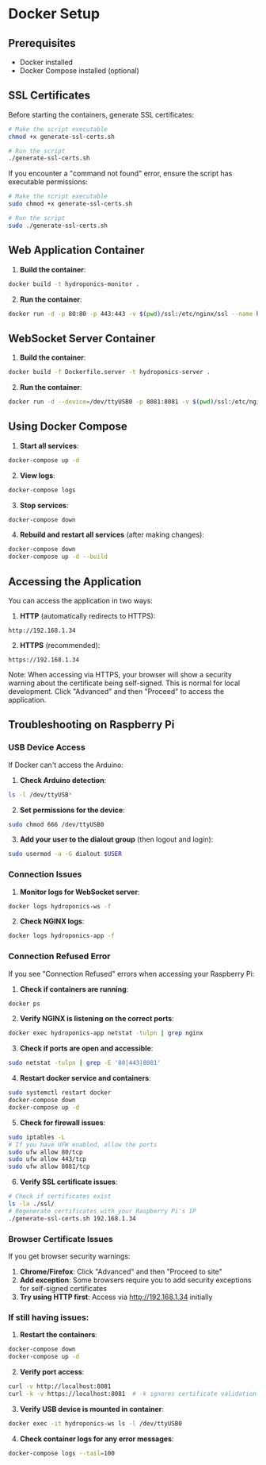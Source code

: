 
# Docker Setup

## Prerequisites

- Docker installed
- Docker Compose installed (optional)

## SSL Certificates

Before starting the containers, generate SSL certificates:

```bash
# Make the script executable
chmod +x generate-ssl-certs.sh

# Run the script
./generate-ssl-certs.sh
```

If you encounter a "command not found" error, ensure the script has executable permissions:

```bash
# Make the script executable
sudo chmod +x generate-ssl-certs.sh

# Run the script
sudo ./generate-ssl-certs.sh
```

## Web Application Container

1. **Build the container**:
```bash
docker build -t hydroponics-monitor .
```

2. **Run the container**:
```bash
docker run -d -p 80:80 -p 443:443 -v $(pwd)/ssl:/etc/nginx/ssl --name hydroponics-app hydroponics-monitor
```

## WebSocket Server Container

1. **Build the container**:
```bash
docker build -f Dockerfile.server -t hydroponics-server .
```

2. **Run the container**:
```bash
docker run -d --device=/dev/ttyUSB0 -p 8081:8081 -v $(pwd)/ssl:/etc/nginx/ssl -e USE_SSL=true --name hydroponics-ws hydroponics-server
```

## Using Docker Compose

1. **Start all services**:
```bash
docker-compose up -d
```

2. **View logs**:
```bash
docker-compose logs
```

3. **Stop services**:
```bash
docker-compose down
```

4. **Rebuild and restart all services** (after making changes):
```bash
docker-compose down
docker-compose up -d --build
```

## Accessing the Application

You can access the application in two ways:

1. **HTTP** (automatically redirects to HTTPS):
```
http://192.168.1.34
```

2. **HTTPS** (recommended):
```
https://192.168.1.34
```

Note: When accessing via HTTPS, your browser will show a security warning about the certificate being self-signed. This is normal for local development. Click "Advanced" and then "Proceed" to access the application.

## Troubleshooting on Raspberry Pi

### USB Device Access

If Docker can't access the Arduino:

1. **Check Arduino detection**:
```bash
ls -l /dev/ttyUSB*
```

2. **Set permissions for the device**:
```bash
sudo chmod 666 /dev/ttyUSB0
```

3. **Add your user to the dialout group** (then logout and login):
```bash
sudo usermod -a -G dialout $USER
```

### Connection Issues

1. **Monitor logs for WebSocket server**:
```bash
docker logs hydroponics-ws -f
```

2. **Check NGINX logs**:
```bash
docker logs hydroponics-app -f
```

### Connection Refused Error

If you see "Connection Refused" errors when accessing your Raspberry Pi:

1. **Check if containers are running**:
```bash
docker ps
```

2. **Verify NGINX is listening on the correct ports**:
```bash
docker exec hydroponics-app netstat -tulpn | grep nginx
```

3. **Check if ports are open and accessible**:
```bash
sudo netstat -tulpn | grep -E '80|443|8081'
```

4. **Restart docker service and containers**:
```bash
sudo systemctl restart docker
docker-compose down
docker-compose up -d
```

5. **Check for firewall issues**:
```bash
sudo iptables -L
# If you have UFW enabled, allow the ports
sudo ufw allow 80/tcp
sudo ufw allow 443/tcp
sudo ufw allow 8081/tcp
```

6. **Verify SSL certificate issues**:
```bash
# Check if certificates exist
ls -la ./ssl/
# Regenerate certificates with your Raspberry Pi's IP
./generate-ssl-certs.sh 192.168.1.34
```

### Browser Certificate Issues

If you get browser security warnings:

1. **Chrome/Firefox**: Click "Advanced" and then "Proceed to site"
2. **Add exception**: Some browsers require you to add security exceptions for self-signed certificates
3. **Try using HTTP first**: Access via http://192.168.1.34 initially

### If still having issues:

1. **Restart the containers**:
```bash
docker-compose down
docker-compose up -d
```

2. **Verify port access**:
```bash
curl -v http://localhost:8081
curl -k -v https://localhost:8081  # -k ignores certificate validation
```

3. **Verify USB device is mounted in container**:
```bash
docker exec -it hydroponics-ws ls -l /dev/ttyUSB0
```

4. **Check container logs for any error messages**:
```bash
docker-compose logs --tail=100
```
